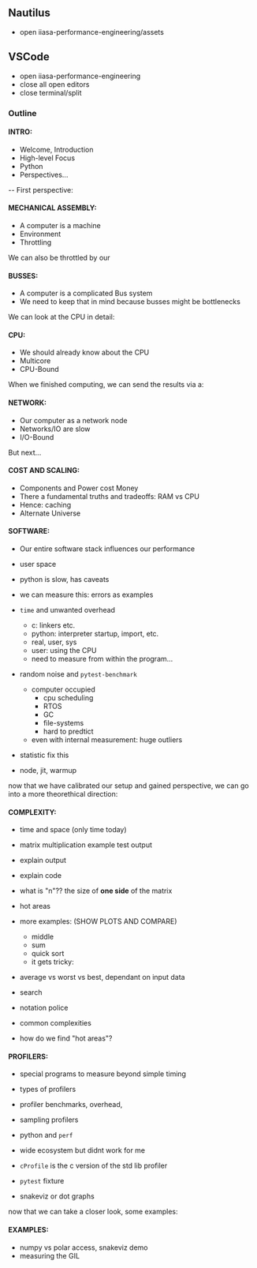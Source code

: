 
## Nautilus
- open iiasa-performance-engineering/assets


## VSCode 

- open iiasa-performance-engineering
- close all open editors
- close terminal/split

### Outline 

#### INTRO:
 - Welcome, Introduction
 - High-level Focus
 - Python
 - Perspectives...

-- First perspective:

#### MECHANICAL ASSEMBLY:
 - A computer is a machine
 - Environment
 - Throttling

We can also be throttled by our

#### BUSSES:
- A computer is a complicated Bus system
- We need to keep that in mind because busses might be bottlenecks

We can look at the CPU in detail:

#### CPU:
 - We should already know about the CPU
 - Multicore
 - CPU-Bound

When we finished computing, we can send the results via a:

#### NETWORK:
 - Our computer as a network node
 - Networks/IO are slow
 - I/O-Bound

But next...

#### COST AND SCALING:
- Components and Power cost Money
- There a fundamental truths and tradeoffs: RAM vs CPU
- Hence: caching
- Alternate Universe


#### SOFTWARE:
- Our entire software stack influences our performance
- user space
- python is slow, has caveats
- we can measure this: errors as examples
- `time` and unwanted overhead
    - c: linkers etc.
    - python: interpreter startup, import, etc.
    - real, user, sys
    - user: using the CPU
    - need to measure from within the program...

- random noise and `pytest-benchmark`
  - computer occupied
     - cpu scheduling
     - RTOS
     - GC
     - file-systems
     - hard to predtict
  - even with internal measurement: huge outliers

- statistic fix this
- node, jit, warmup

now that we have calibrated our setup and gained perspective, we can go into a more theorethical direction:

#### COMPLEXITY:
- time and space (only time today)
- matrix multiplication example test output
- explain output
- explain code
- what is "n"?? the size of **one side** of the matrix
- hot areas

- more examples: (SHOW PLOTS AND COMPARE)
   - middle 
   - sum 
   - quick sort
   - it gets tricky:

- average vs worst vs best, dependant on input data
- search
- notation police
- common complexities

- how do we find "hot areas"?

#### PROFILERS:
 - special programs to measure beyond simple timing
 - types of profilers
 - profiler benchmarks, overhead, 
 - sampling profilers

 - python and `perf`
 - wide ecosystem but didnt work for me

 - `cProfile` is the c version of the std lib profiler
 - `pytest` fixture
 - snakeviz or dot graphs

now that we can take a closer look, some examples:

#### EXAMPLES:

- numpy vs polar access, snakeviz demo
- measuring the GIL
